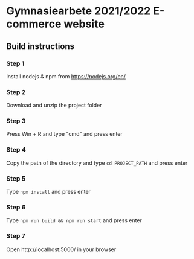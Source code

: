 # Gymnasiearbete 2021/2022 E-commerce website
## Build instructions
### Step 1
Install nodejs & npm from
https://nodejs.org/en/

### Step 2
Download and unzip the project folder

### Step 3
Press Win + R and type "cmd" and press enter

### Step 4
Copy the path of the directory and type `cd PROJECT_PATH` and press enter

### Step 5
Type `npm install` and press enter

### Step 6
Type `npm run build && npm run start` and press enter

### Step 7
Open http://localhost:5000/ in your browser